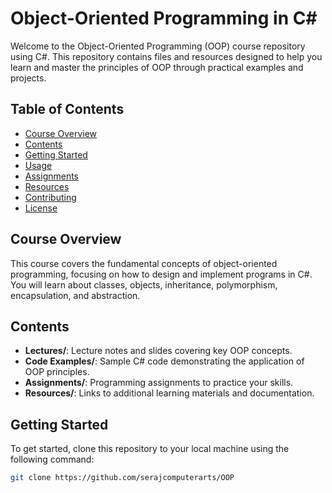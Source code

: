 # Object-Oriented Programming in C#

Welcome to the Object-Oriented Programming (OOP) course repository using C#. This repository contains files and resources designed to help you learn and master the principles of OOP through practical examples and projects.

## Table of Contents

- [Course Overview](#course-overview)
- [Contents](#contents)
- [Getting Started](#getting-started)
- [Usage](#usage)
- [Assignments](#assignments)
- [Resources](#resources)
- [Contributing](#contributing)
- [License](#license)

## Course Overview

This course covers the fundamental concepts of object-oriented programming, focusing on how to design and implement programs in C#. You will learn about classes, objects, inheritance, polymorphism, encapsulation, and abstraction.

## Contents

- **Lectures/**: Lecture notes and slides covering key OOP concepts.
- **Code Examples/**: Sample C# code demonstrating the application of OOP principles.
- **Assignments/**: Programming assignments to practice your skills.
- **Resources/**: Links to additional learning materials and documentation.

## Getting Started

To get started, clone this repository to your local machine using the following command:

```bash
git clone https://github.com/serajcomputerarts/OOP
